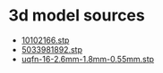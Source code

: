 # 3d model sources

- [10102166.stp](https://www.amphenol-cs.com/product/10102166a812a.html)
- [5033981892.stp](https://www.molex.com/en-us/products/part-detail/5033981892)
- [uqfn-16-2.6mm-1.8mm-0.55mm.stp](https://www.3dcontentcentral.com/download-model.aspx?catalogid=171&id=1324256)
